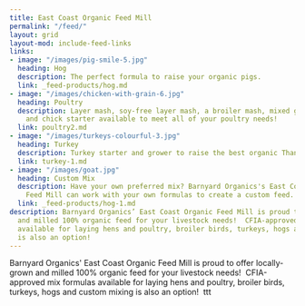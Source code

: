 ```yaml
---
title: East Coast Organic Feed Mill
permalink: "/feed/"
layout: grid
layout-mod: include-feed-links
links:
- image: "/images/pig-smile-5.jpg"
  heading: Hog
  description: The perfect formula to raise your organic pigs.
  link: _feed-products/hog.md
- image: "/images/chicken-with-grain-6.jpg"
  heading: Poultry
  description: Layer mash, soy-free layer mash, a broiler mash, mixed grain scratch
    and chick starter available to meet all of your poultry needs!
  link: poultry2.md
- image: "/images/turkeys-colourful-3.jpg"
  heading: Turkey
  description: Turkey starter and grower to raise the best organic Thanksgiving dinner!
  link: turkey-1.md
- image: "/images/goat.jpg"
  heading: Custom Mix
  description: Have your own preferred mix? Barnyard Organics's East Coast Organic
    Feed Mill can work with your own formulas to create a custom feed.
  link: _feed-products/hog-1.md
description: Barnyard Organics’ East Coast Organic Feed Mill is proud to offer locally-grown
  and milled 100% organic feed for your livestock needs!  CFIA-approved mix formulas
  available for laying hens and poultry, broiler birds, turkeys, hogs and custom mixing
  is also an option!
---
```



Barnyard Organics' East Coast Organic Feed Mill is proud to offer locally-grown and milled 100% organic feed for your livestock needs!  CFIA-approved mix formulas available for laying hens and poultry, broiler birds, turkeys, hogs and custom mixing is also an option!  ttt
